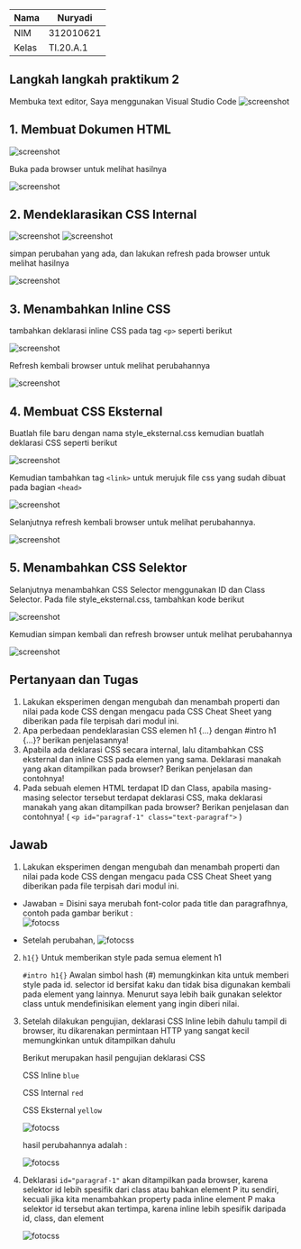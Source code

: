 | Nama      | Nuryadi |
| ----------- | ----------- |
| NIM     | 312010621      |
| Kelas   | TI.20.A.1        |

## Langkah langkah praktikum 2
Membuka text editor, Saya menggunakan Visual Studio Code
![screenshot](screenshot/foto1.png)
 
## 1. Membuat Dokumen HTML
![screenshot](screenshot/foto2.png)

Buka pada browser untuk melihat hasilnya

![screenshot](screenshot/foto3.png)

## 2. Mendeklarasikan CSS Internal
![screenshot](screenshot/foto4.png)
![screenshot](screenshot/foto4.1.png)

simpan perubahan yang ada, dan lakukan refresh pada browser untuk melihat hasilnya

![screenshot](screenshot/foto5.png)

## 3. Menambahkan Inline CSS
tambahkan deklarasi inline CSS pada tag `<p>` seperti berikut

![screenshot](screenshot/foto6.png)

Refresh kembali browser untuk melihat perubahannya

![screenshot](screenshot/foto7.png)

## 4. Membuat CSS Eksternal
Buatlah file baru dengan nama style_eksternal.css kemudian buatlah deklarasi CSS seperti berikut

![screenshot](screenshot/foto8.png)

Kemudian tambahkan tag `<link>` untuk merujuk file css yang sudah dibuat pada bagian `<head>`

![screenshot](screenshot/foto9.png)

Selanjutnya refresh kembali browser untuk melihat perubahannya.

![screenshot](screenshot/foto10.png)

## 5. Menambahkan CSS Selektor
Selanjutnya menambahkan CSS Selector menggunakan ID dan Class Selector. Pada file style_eksternal.css, tambahkan kode berikut

![screenshot](screenshot/foto11.png)

Kemudian simpan kembali dan refresh browser untuk melihat perubahannya

![screenshot](screenshot/foto12.png)


## Pertanyaan dan Tugas
1. Lakukan eksperimen dengan mengubah dan menambah properti dan nilai pada kode CSS dengan mengacu pada CSS Cheat Sheet yang diberikan pada file terpisah dari modul ini.
2. Apa perbedaan pendeklarasian CSS elemen h1 {...} dengan #intro h1 {...}? berikan penjelasannya!
3. Apabila ada deklarasi CSS secara internal, lalu ditambahkan CSS eksternal dan inline CSS pada elemen yang sama. Deklarasi manakah yang akan ditampilkan pada browser? Berikan penjelasan dan contohnya!
4. Pada sebuah elemen HTML terdapat ID dan Class, apabila masing-masing selector tersebut terdapat deklarasi CSS, maka deklarasi manakah yang akan ditampilkan pada browser? Berikan penjelasan dan contohnya! ( `<p id="paragraf-1" class="text-paragraf">` )

## Jawab
1. Lakukan eksperimen dengan mengubah dan menambah properti dan nilai pada kode CSS dengan mengacu pada CSS Cheat Sheet yang diberikan pada file terpisah dari modul ini.</b><br>
  - Jawaban = 
Disini saya merubah font-color pada title dan paragrafhnya, contoh pada gambar berikut : <br>
![fotocss](/fotocss/foto1.png)<br>  
  
  - Setelah perubahan,
![fotocss](/fotocss/foto2.png)<br>

2. `h1{}` Untuk memberikan style pada semua element h1

	`#intro h1{}` Awalan simbol hash (#) memungkinkan kita untuk memberi style pada id.
	selector id bersifat kaku dan tidak bisa digunakan kembali pada element yang lainnya. Menurut saya lebih baik gunakan selektor class untuk mendefinisikan element yang ingin diberi nilai.

3. Setelah dilakukan pengujian, deklarasi CSS Inline lebih dahulu tampil di browser, itu dikarenakan permintaan HTTP yang sangat kecil memungkinkan untuk ditampilkan dahulu

	Berikut merupakan hasil pengujian deklarasi CSS

	CSS Inline    `blue`
	  
	CSS Internal  `red`
	
	CSS Eksternal `yellow`
	
	![fotocss](/fotocss/foto3.png)

	hasil perubahannya adalah :

	![fotocss](/fotocss/foto4.png)

4. Deklarasi `id="paragraf-1"` akan ditampilkan pada browser, karena selektor id lebih spesifik dari class atau bahkan element P itu sendiri, kecuali jika kita menambahkan property pada inline element P maka selektor id tersebut akan tertimpa, karena inline lebih spesifik daripada id, class, dan element

	![fotocss](/fotocss/foto5.png)
